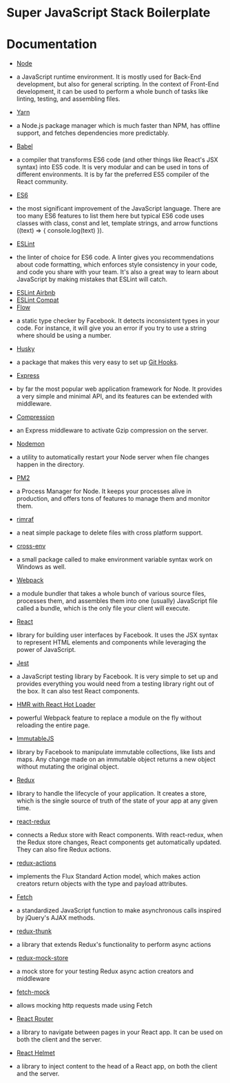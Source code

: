 # Super JavaScript Stack Boilerplate
# Documentation
* [Node](https://nodejs.org/)
- a JavaScript runtime environment. It is mostly used for Back-End development, but also for general scripting. In the context of Front-End development, it can be used to perform a whole bunch of tasks like linting, testing, and assembling files.
* [Yarn](https://yarnpkg.com/en/)
- a Node.js package manager which is much faster than NPM, has offline support, and fetches dependencies more predictably.
* [Babel](https://babeljs.io/)
- a compiler that transforms ES6 code (and other things like React's JSX syntax) into ES5 code. It is very modular and can be used in tons of different environments. It is by far the preferred ES5 compiler of the React community.
* [ES6](http://es6-features.org/)
- the most significant improvement of the JavaScript language. There are too many ES6 features to list them here but typical ES6 code uses classes with class, const and let, template strings, and arrow functions ((text) => { console.log(text) }).
* [ESLint](http://eslint.org/)
- the linter of choice for ES6 code. A linter gives you recommendations about code formatting, which enforces style consistency in your code, and code you share with your team. It's also a great way to learn about JavaScript by making mistakes that ESLint will catch.
* [ESLint Airbnb](https://www.npmjs.com/package/eslint-config-airbnb)
* [ESLint Compat](https://github.com/amilajack/eslint-plugin-compat)
* [Flow](https://flow.org/)
- a static type checker by Facebook. It detects inconsistent types in your code. For instance, it will give you an error if you try to use a string where should be using a number.
* [Husky](https://github.com/typicode/husky)
- a package that makes this very easy to set up [Git Hooks](https://git-scm.com/book/en/v2/Customizing-Git-Git-Hooks).
* [Express](http://expressjs.com/)
- by far the most popular web application framework for Node. It provides a very simple and minimal API, and its features can be extended with middleware.
* [Compression](https://github.com/expressjs/compression)
- an Express middleware to activate Gzip compression on the server.
* [Nodemon](https://nodemon.io/)
- a utility to automatically restart your Node server when file changes happen in the directory.
* [PM2](http://pm2.keymetrics.io/)
- a Process Manager for Node. It keeps your processes alive in production, and offers tons of features to manage them and monitor them.
* [rimraf](https://github.com/isaacs/rimraf)
- a neat simple package to delete files with cross platform support.
* [cross-env](https://github.com/kentcdodds/cross-env)
- a small package called to make environment variable syntax work on Windows as well.
* [Webpack](https://webpack.js.org/)
- a module bundler that takes a whole bunch of various source files, processes them, and assembles them into one (usually) JavaScript file called a bundle, which is the only file your client will execute.
* [React](https://facebook.github.io/react/)
- library for building user interfaces by Facebook. It uses the JSX syntax to represent HTML elements and components while leveraging the power of JavaScript.
* [Jest](https://facebook.github.io/jest/)
- a JavaScript testing library by Facebook. It is very simple to set up and provides everything you would need from a testing library right out of the box. It can also test React components.
* [HMR with React Hot Loader](https://gaearon.github.io/react-hot-loader/)
- powerful Webpack feature to replace a module on the fly without reloading the entire page.
* [ImmutableJS](https://facebook.github.io/immutable-js/)
- library by Facebook to manipulate immutable collections, like lists and maps. Any change made on an immutable object returns a new object without mutating the original object.
* [Redux](http://redux.js.org/)
- library to handle the lifecycle of your application. It creates a store, which is the single source of truth of the state of your app at any given time.
* [react-redux](https://github.com/reactjs/react-redux)
- connects a Redux store with React components. With react-redux, when the Redux store changes, React components get automatically updated. They can also fire Redux actions.
* [redux-actions](https://redux-actions.js.org/)
- implements the Flux Standard Action model, which makes action creators return objects with the type and payload attributes.
* [Fetch](https://developer.mozilla.org/en-US/docs/Web/API/Fetch_API/Using_Fetch)
- a standardized JavaScript function to make asynchronous calls inspired by jQuery's AJAX methods.
* [redux-thunk](https://github.com/gaearon/redux-thunk)
- a library that extends Redux's functionality to perform async actions
* [redux-mock-store](https://github.com/arnaudbenard/redux-mock-store)
- a mock store for your testing Redux async action creators and middleware
* [fetch-mock](http://www.wheresrhys.co.uk/fetch-mock/)
- allows mocking http requests made using Fetch
* [React Router](https://reacttraining.com/react-router/)
- a library to navigate between pages in your React app. It can be used on both the client and the server.
* [React Helmet](https://github.com/nfl/react-helmet)
- a library to inject content to the head of a React app, on both the client and the server.
